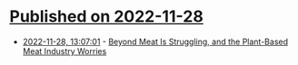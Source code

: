 # [Published on 2022-11-28](index.md)

* [2022-11-28, 13:07:01](https://news.ycombinator.com/item?id=33773135) - [Beyond Meat Is Struggling, and the Plant-Based Meat Industry Worries](https://www.nytimes.com/2022/11/21/business/beyond-meat-industry.html)
